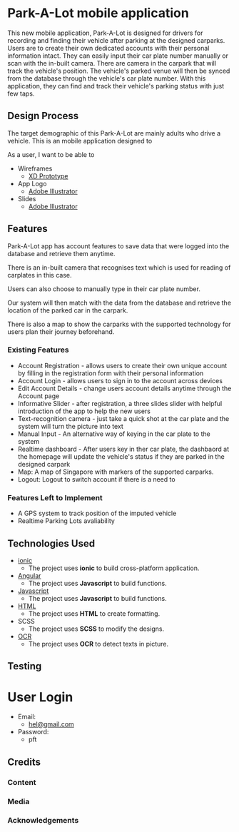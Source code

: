 # Park-A-Lot mobile application

This new mobile application, Park-A-Lot is designed for drivers for recording and finding their vehicle after parking at the designed carparks. Users are to create their own dedicated accounts with their personal information intact. They can easily input their car plate number manually or scan with the in-built camera. There are camera in the carpark that will track the vehicle's position. The vehicle's parked venue will then be synced from the database through the vehicle's car plate number. With this application, they can find and track their vehicle's parking status with just few taps.

## Design Process
 
The target demographic of this Park-A-Lot are mainly adults who drive a vehicle. This is an mobile application designed to 

As a user, I want to be able to

- Wireframes
    - [XD Prototype](link.com)
- App Logo
    - [Adobe Illustrator](link.com)
- Slides
    - [Adobe Illustrator](link.com)

<!-- Provide us insights about your design process, focusing on who this website is for, what it is that they want to achieve and how your project is the best way to help them achieve these things.

In particular, as part of this section we recommend that you provide a list of User Stories, with the following general structure:
- As a user type, I want to perform an action, so that I can achieve a goal.

This section is also where you would share links to any wireframes, mockups, diagrams etc. that you created as part of the design process. 
These files should themselves either be included as a pdf file in the project itself (in an separate directory)
Include the Adobe XD wireframe as a folder. You can include the XD share url.  -->

## Features

Park-A-Lot app has account features to save data that were logged into the database and retrieve them anytime. 

There is an in-built camera that recognises text which is used for reading of carplates in this case. 

Users can also choose to manually type in their car plate number. 

Our system will then match with the data from the database and retrieve the location of the parked car in the carpark.

There is also a map to show the carparks with the supported technology for users plan their journey beforehand.
 
### Existing Features
- Account Registration - allows users to create their own unique account by filling in the registration form with their personal information
- Account Login - allows users to sign in to the account across devices
- Edit Account Details - change users account details anytime through the Account page
- Informative Slider - after registration, a three slides slider with helpful introduction of the app to help the new users
- Text-recognition camera - just take a quick shot at the car plate and the system will turn the picture into text
- Manual Input - An alternative way of keying in the car plate to the system
- Realtime dashboard - After users key in ther car plate, the dashbaord at the homepage will update the vehicle's status if they are parked in the designed carpark
- Map: A map of Singapore with markers of the supported carparks.
- Logout: Logout to switch account if there is a need to

### Features Left to Implement
- A GPS system to track position of the imputed vehicle
- Realtime Parking Lots avaliability

## Technologies Used
- [ionic](https://ionicframework.com/)
    - The project uses **ionic** to build cross-platform application.
- [Angular](https://angular.io/)
    - The project uses **Javascript** to build functions.
- [Javascript](https://www.javascript.com/)
    - The project uses **Javascript** to build functions.
- [HTML](https://html.com/)
    - The project uses **HTML** to create formatting.
- SCSS
    - The project uses **SCSS** to modify the designs.
- [OCR](https://ionicframework.com/docs/native/ocr)
    - The project uses **OCR** to detect texts in picture.

## Testing

# User Login
- Email:
    - hel@gmail.com
- Password:
    - pft

<!-- For any scenarios that have not been automated, test the user stories manually and provide as much detail as is relevant. A particularly useful form for describing your testing process is via scenarios, such as:

1. Contact form:
    1. Go to the "Contact Us" page
    2. Try to submit the empty form and verify that an error message about the required fields appears
    3. Try to submit the form with an invalid email address and verify that a relevant error message appears
    4. Try to submit the form with all inputs valid and verify that a success message appears.

In addition, you should mention in this section how your project looks and works on different browsers and screen sizes.

You should also mention in this section any interesting bugs or problems you discovered during your testing, even if you haven't addressed them yet.

If this section grows too long, you may want to split it off into a separate file and link to it from here. -->

## Credits

### Content
<!-- - The text for section Y was copied from the [Wikipedia article Z](https://en.wikipedia.org/wiki/Z) -->

### Media
<!-- - The photos used in this site were obtained from ... -->

### Acknowledgements
<!-- - I received inspiration for this project from X -->
